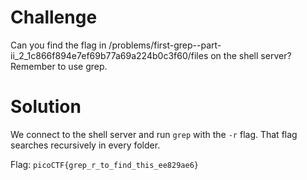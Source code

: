 # Challenge
Can you find the flag in /problems/first-grep--part-ii_2_1c866f894e7ef69b77a69a224b0c3f60/files on the shell server? Remember to use grep.

# Solution
We connect to the shell server and run `grep` with the `-r` flag. That flag searches recursively in every folder.

Flag: `picoCTF{grep_r_to_find_this_ee829ae6}`